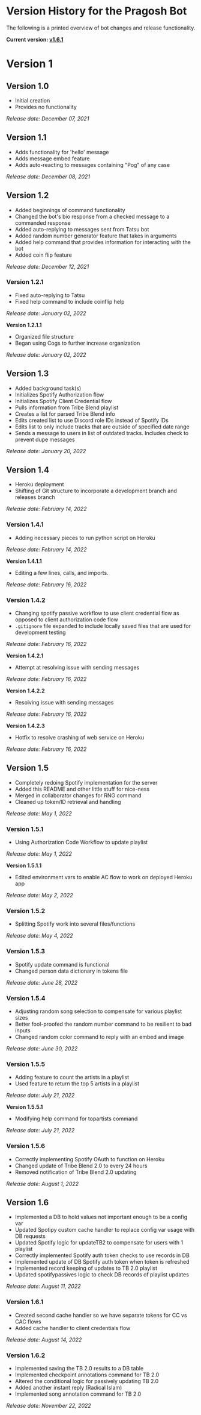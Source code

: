 # Version History for the Pragosh Bot

The following is a printed overview of bot changes and release functionality.

**Current version: [v1.6.1](#version-161)**

# Version 1

## Version 1.0

- Initial creation
- Provides no functionality

_Release date: December 07, 2021_

## Version 1.1

- Adds functionality for 'hello' message
- Adds message embed feature
- Adds auto-reacting to messages containing "Pog" of any case

_Release date: December 08, 2021_

## Version 1.2

- Added beginnings of command functionality
- Changed the bot's bio response from a checked message to a commanded response
- Added auto-replying to messages sent from Tatsu bot
- Added random number generator feature that takes in arguments
- Added help command that provides information for interacting with the bot
- Added coin flip feature

_Release date: December 12, 2021_

### Version 1.2.1

- Fixed auto-replying to Tatsu
- Fixed help command to include coinflip help

_Release date: January 02, 2022_

**Version 1.2.1.1**

- Organized file structure
- Began using Cogs to further increase organization

_Release date: January 02, 2022_

## Version 1.3

- Added background task(s)
- Initializes Spotify Authorization flow
- Initializes Spotify Client Credential flow
- Pulls information from Tribe Blend playlist
- Creates a list for parsed Tribe Blend info
- Edits created list to use Discord role IDs instead of Spotify IDs
- Edits list to only include tracks that are outside of specified date range
- Sends a message to users in list of outdated tracks. Includes check to prevent
  dupe messages

_Release date: January 20, 2022_

## Version 1.4

- Heroku deployment
- Shifting of Git structure to incorporate a development branch and releases
  branch

_Release date: February 14, 2022_

### Version 1.4.1

- Adding necessary pieces to run python script on Heroku

_Release date: February 14, 2022_

**Version 1.4.1.1**

- Editing a few lines, calls, and imports.

_Release date: February 16, 2022_

### Version 1.4.2

- Changing spotify passive workflow to use client credential flow as opposed to
  client authorization code flow
- `.gitignore` file expanded to include locally saved files that are used for
  development testing

_Release date: February 16, 2022_

**Version 1.4.2.1**

- Attempt at resolving issue with sending messages

_Release date: February 16, 2022_

**Version 1.4.2.2**

- Resolving issue with sending messages

_Release date: February 16, 2022_

**Version 1.4.2.3**

- Hotfix to resolve crashing of web service on Heroku

_Release date: February 16, 2022_

## Version 1.5

- Completely redoing Spotify implementation for the server
- Added this README and other little stuff for nice-ness
- Merged in collaborator changes for RNG command
- Cleaned up token/ID retrieval and handling

_Release date: May 1, 2022_

### Version 1.5.1

- Using Authorization Code Workflow to update playlist

_Release date: May 1, 2022_

**Version 1.5.1.1**

- Edited environment vars to enable AC flow to work on deployed Heroku app

_Release date: May 2, 2022_

### Version 1.5.2

- Splitting Spotify work into several files/functions

_Release date: May 4, 2022_

### Version 1.5.3

- Spotify update command is functional
- Changed person data dictionary in tokens file

_Release date: June 28, 2022_

### Version 1.5.4

- Adjusting random song selection to compensate for various playlist sizes
- Better fool-proofed the random number command to be resilient to bad inputs
- Changed random color command to reply with an embed and image

_Release date: June 30, 2022_

### Version 1.5.5

- Adding feature to count the artists in a playlist
- Used feature to return the top 5 artists in a playlist

_Release date: July 21, 2022_

**Version 1.5.5.1**

- Modifying help command for topartists command

_Release date: July 21, 2022_

### Version 1.5.6

- Correctly implementing Spotify OAuth to function on Heroku
- Changed update of Tribe Blend 2.0 to every 24 hours
- Removed notification of Tribe Blend 2.0 updating

_Release date: August 1, 2022_

## Version 1.6

- Implemented a DB to hold values not important enough to be a config var
- Updated Spotipy custom cache handler to replace config var usage with DB
  requests
- Updated Spotify logic for updateTB2 to compensate for users with 1 playlist
- Correctly implemented Spotify auth token checks to use records in DB
- Implemented update of DB Spotify auth token when token is refreshed
- Implemented record keeping of updates to TB 2.0 playlist
- Updated spotifypassives logic to check DB records of playlist updates

_Release date: August 11, 2022_

### Version 1.6.1

- Created second cache handler so we have separate tokens for CC vs CAC flows
- Added cache handler to client credentials flow

_Release date: August 14, 2022_

### Version 1.6.2

- Implemented saving the TB 2.0 results to a DB table
- Implemented checkpoint annotations command for TB 2.0
- Altered the conditional logic for passively updating TB 2.0
- Added another instant reply (Radical Islam)
- Implemented song annotation command for TB 2.0

_Release date: November 22, 2022_
